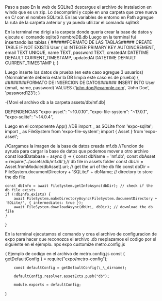 Paso a paso
En la web de SQLite3 descargue el archivo de instalacion en windo que es un zip.
Lo decomprimi y copie en una carpeta que cree nueva en C/ con el nombre SQLite3.
En las variables de entorno en Path agregue la ruta de la carpeta anterior y ya puedo utilizar el comando sqlite3

En la terminal me dirigi a la carpeta donde queria crear la base de datos y ejecute el comando sqlite3 nombreDB.db
Luego en la terminal fui insertando las tablas
{
######FORMATO DE LAS TABLAS#####
CREATE TABLE IF NOT EXISTS User (
id INTEGER PRIMARY KEY AUTOINCREMENT,
email TEXT UNIQUE,
name TEXT,
password TEXT,
createdAt DATETIME DEFAULT CURRENT_TIMESTAMP,
updatedAt DATETIME DEFAULT CURRENT_TIMESTAMP
);
}

Luego inserte los datos de prueba (en este caso agregue 3 usuarios)
(Normalmente deberia estar la DB limpia este caso es de prueba)
{
########FORMATO DE INSERCION DE DATOS######
INSERT INTO User (email, name, password) VALUES ('john.doe@example.com', 'John Doe', 'password123');
}

-[Movi el archivo db a la carpeta assets/db/mf.db]

DEPENDENCIAS
"expo-asset": "~10.0.10",
"expo-file-system": "~17.0.1",
"expo-sqlite": "~14.0.4",

Luego en el componente App()
//DB
import _ as SQLite from 'expo-sqlite';
import _ as FileSystem from 'expo-file-system';
import { Asset } from 'expo-asset';

//Cargamos la imagen de la base de datos creada mf.db
//Funcion de ayruda para cargar la base de datos que podemos mover a otro archivo
const loadDatabase = async () => {
const dbName = 'mf.db';
const dbAsset = require('../assets/db/mf.db');// db file in assets folder
const dbUri = Asset.fromModule(dbAsset).uri; // get the uri of the db file
const dbDir = FileSystem.documentDirectory + 'SQLite/' + dbName; // directory to store the db file

    const dbInfo = await FileSystem.getInfoAsync(dbDir); // check if the db file exists
    if (!dbInfo.exists) {
        await FileSystem.makeDirectoryAsync(FileSystem.documentDirectory + 'SQLite/', { intermediates: true });
        await FileSystem.downloadAsync(dbUri, dbDir); // download the db file
    }

}

En la terminal ejecutamos el comando y crea el archivo de configuracion de expo para hacer que reconozca el archivo .db
reeplazamos el codigo por el siguiente en el ejemplo.
npx expo customize metro.config.js

{ Ejemplo de codigo en el archivo de metro.config.js
const { getDefaultConfig } = require("expo/metro-config");

        const defaultConfig = getDefaultConfig(\_\_dirname);

        defaultConfig.resolver.assetExts.push("db");

        module.exports = defaultConfig;

}
